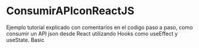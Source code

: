 # ConsumirAPIconReactJS
 Ejemplo tutorial explicado con comentarios en el codigo paso  a paso,  como consumir un API json desde React utilizando Hooks como useEffect y useState.  Basic
